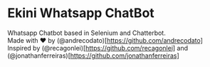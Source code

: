 # Ekini Whatsapp ChatBot

Whatsapp Chatbot based in Selenium and Chatterbot.<br>
Made with ❤️ by (@andrecodato)[https://github.com/andrecodato]<br>
Inspired by (@recagonlei)[https://github.com/recagonlei] and (@jonathanferreiras)[https://github.com/jonathanferreiras]
